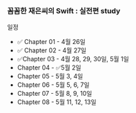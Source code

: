 ### 꼼꼼한 재은씨의 Swift : 실전편 study

일정

- ✅ Chapter 01 - 4월 26일
- ✅ Chapter 02 - 4월 27일
- ✅Chapter 03 - 4월 28, 29, 30일, 5월 1일
- Chapter 04 - ✅5월  2일
- Chapter 05 - 5월 3, 4일
- Chapter 06 - 5월 5, 6, 7일
- Chapter 07 - 5월 8, 9, 10일
- Chapter 08 - 5월 11, 12, 13일
